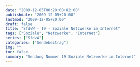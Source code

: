 ```yaml
---
date: "2009-12-05T00:20:00+02:00"
publishdate: "2009-12-05+20:00"
lastmod: "2009-12-05+20:00"
draft: false
title: "SfdvW - 19 - Soziale Netzwerke im Internet"
tags: ["Soziale", "Netzwerke", "Internet"]
series: ["SfdvW"]
categories: ["Sendebeitrag"]
img: ""
toc: false
summary: "Sendung Nummer 19 Soziale Netzwerke im Internet"
---
```


<div id="example"></div>
<script src="https://cdn.podlove.org/web-player/embed.js"></script>

<script>
  podlovePlayer('#example', '/blog/sfdvw19.json');
</script>
